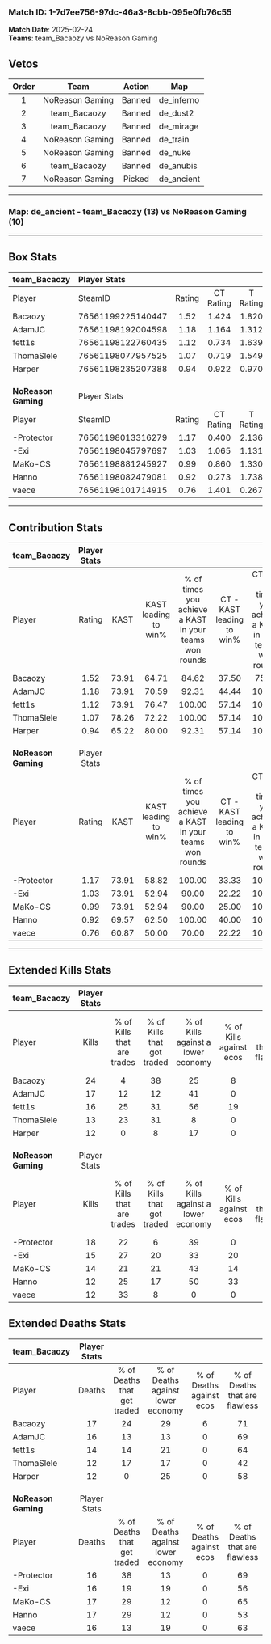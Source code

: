 ### Match ID: 1-7d7ee756-97dc-46a3-8cbb-095e0fb76c55  
**Match Date**: 2025-02-24  
**Teams**: team_Bacaozy vs NoReason Gaming  

## Vetos  

| Order | Team | Action | Map |
| :---: | :--: | :----: | --- |
| 1 | NoReason Gaming | Banned | de_inferno |
| 2 | team_Bacaozy | Banned | de_dust2 |
| 3 | team_Bacaozy | Banned | de_mirage |
| 4 | NoReason Gaming | Banned | de_train |
| 5 | NoReason Gaming | Banned | de_nuke |
| 6 | team_Bacaozy | Banned | de_anubis |
| 7 | NoReason Gaming | Picked | de_ancient |

---  

### **Map**: de_ancient - team_Bacaozy (13) vs NoReason Gaming (10)  
---  

## Box Stats  

| **team_Bacaozy**    | Player Stats      |        |           |          |       |       |       |         |        |      |     |
| :- | :- | :-: | :-: | :-: | :-: | :-: | :-: | :-: | :-: | :-: | :-: |
| Player              | SteamID           | Rating | CT Rating | T Rating | KAST  |  ADR  | Kills | Assists | Deaths | K/D  | HS% |
| Bacaozy             | 76561199225140447 |  1.52  |   1.424   |  1.820   | 73.91 | 116.4 |  24   |    9    |   17   | 1.41 | 37  |
| AdamJC              | 76561198192004598 |  1.18  |   1.164   |  1.312   | 73.91 | 88.6  |  17   |    7    |   16   | 1.06 | 29  |
| fett1s              | 76561198122760435 |  1.12  |   0.734   |  1.639   | 73.91 | 63.7  |  16   |    9    |   14   | 1.14 | 37  |
| ThomaSlele          | 76561198077957525 |  1.07  |   0.719   |  1.549   | 78.26 | 66.0  |  13   |    3    |   12   | 1.08 | 46  |
| Harper              | 76561198235207388 |  0.94  |   0.922   |  0.970   | 65.22 | 64.6  |  12   |    6    |   12   | 1.00 | 41  |
|                     |                   |        |           |          |       |       |       |         |        |      |     |
|                     |                   |        |           |          |       |       |       |         |        |      |     |
|                     |                   |        |           |          |       |       |       |         |        |      |     |
| **NoReason Gaming** | Player Stats      |        |           |          |       |       |       |         |        |      |     |
| Player              | SteamID           | Rating | CT Rating | T Rating | KAST  |  ADR  | Kills | Assists | Deaths | K/D  | HS% |
| -Protector          | 76561198013316279 |  1.17  |   0.400   |  2.136   | 73.91 | 75.7  |  18   |    4    |   16   | 1.13 | 55  |
| -Exi                | 76561198045797697 |  1.03  |   1.065   |  1.131   | 73.91 | 69.5  |  15   |    3    |   16   | 0.94 | 33  |
| MaKo-CS             | 76561198881245927 |  0.99  |   0.860   |  1.330   | 73.91 | 73.3  |  14   |    5    |   17   | 0.82 | 71  |
| Hanno               | 76561198082479081 |  0.92  |   0.273   |  1.738   | 69.57 | 76.7  |  12   |   11    |   17   | 0.71 | 50  |
| vaece               | 76561198101714915 |  0.76  |   1.401   |  0.267   | 60.87 | 52.4  |  12   |    2    |   16   | 0.75 | 50  |
---  

## Contribution Stats  

| **team_Bacaozy**    | Player Stats |       |                      |                                                        |                           |                                                             |                          |                                                            |
| :- | :-: | :-: | :-: | :-: | :-: | :-: | :-: | :-: |
| Player              |    Rating    | KAST  | KAST leading to win% | % of times you achieve a KAST in your teams won rounds | CT - KAST leading to win% | CT - % of times you achieve a KAST in your teams won rounds | T - KAST leading to win% | T - % of times you achieve a KAST in your teams won rounds |
| Bacaozy             |     1.52     | 73.91 |        64.71         |                         84.62                          |           37.50           |                            75.00                            |          88.89           |                           88.89                            |
| AdamJC              |     1.18     | 73.91 |        70.59         |                         92.31                          |           44.44           |                           100.00                            |          100.00          |                           88.89                            |
| fett1s              |     1.12     | 73.91 |        76.47         |                         100.00                         |           57.14           |                           100.00                            |          90.00           |                           100.00                           |
| ThomaSlele          |     1.07     | 78.26 |        72.22         |                         100.00                         |           57.14           |                           100.00                            |          81.82           |                           100.00                           |
| Harper              |     0.94     | 65.22 |        80.00         |                         92.31                          |           57.14           |                           100.00                            |          100.00          |                           88.89                            |
|                     |              |       |                      |                                                        |                           |                                                             |                          |                                                            |
|                     |              |       |                      |                                                        |                           |                                                             |                          |                                                            |
|                     |              |       |                      |                                                        |                           |                                                             |                          |                                                            |
| **NoReason Gaming** | Player Stats |       |                      |                                                        |                           |                                                             |                          |                                                            |
| Player              |    Rating    | KAST  | KAST leading to win% | % of times you achieve a KAST in your teams won rounds | CT - KAST leading to win% | CT - % of times you achieve a KAST in your teams won rounds | T - KAST leading to win% | T - % of times you achieve a KAST in your teams won rounds |
| -Protector          |     1.17     | 73.91 |        58.82         |                         100.00                         |           33.33           |                           100.00                            |          72.73           |                           100.00                           |
| -Exi                |     1.03     | 73.91 |        52.94         |                         90.00                          |           22.22           |                           100.00                            |          87.50           |                           87.50                            |
| MaKo-CS             |     0.99     | 73.91 |        52.94         |                         90.00                          |           25.00           |                           100.00                            |          77.78           |                           87.50                            |
| Hanno               |     0.92     | 69.57 |        62.50         |                         100.00                         |           40.00           |                           100.00                            |          72.73           |                           100.00                           |
| vaece               |     0.76     | 60.87 |        50.00         |                         70.00                          |           22.22           |                           100.00                            |          100.00          |                           62.50                            |
---  

## Extended Kills Stats  

| **team_Bacaozy**    | Player Stats |                            |                            |                                    |                         |                              |                                 |                                       |                    |           |
| :- | :-: | :-: | :-: | :-: | :-: | :-: | :-: | :-: | :-: | :-: |
| Player              |    Kills     | % of Kills that are trades | % of Kills that got traded | % of Kills against a lower economy | % of Kills against ecos | % of Kills that are flawless | % of Kills that are close duels | % of Kills that are assisted by flash | Pistol Round Kills | AWP Kills |
| Bacaozy             |      24      |             4              |             38             |                 25                 |            8            |              58              |                4                |                   4                   |         1          |     4     |
| AdamJC              |      17      |             12             |             12             |                 41                 |            0            |              59              |                6                |                  12                   |         2          |     9     |
| fett1s              |      16      |             25             |             31             |                 56                 |           19            |              56              |                6                |                   0                   |         1          |     0     |
| ThomaSlele          |      13      |             23             |             31             |                 8                  |            0            |              62              |                8                |                   0                   |         4          |     0     |
| Harper              |      12      |             0              |             8              |                 17                 |            0            |              75              |                8                |                   0                   |         0          |     0     |
|                     |              |                            |                            |                                    |                         |                              |                                 |                                       |                    |           |
|                     |              |                            |                            |                                    |                         |                              |                                 |                                       |                    |           |
|                     |              |                            |                            |                                    |                         |                              |                                 |                                       |                    |           |
| **NoReason Gaming** | Player Stats |                            |                            |                                    |                         |                              |                                 |                                       |                    |           |
| Player              |    Kills     | % of Kills that are trades | % of Kills that got traded | % of Kills against a lower economy | % of Kills against ecos | % of Kills that are flawless | % of Kills that are close duels | % of Kills that are assisted by flash | Pistol Round Kills | AWP Kills |
| -Protector          |      18      |             22             |             6              |                 39                 |            0            |              78              |                6                |                   0                   |         2          |     0     |
| -Exi                |      15      |             27             |             20             |                 33                 |           20            |              47              |               20                |                   7                   |         1          |     0     |
| MaKo-CS             |      14      |             21             |             21             |                 43                 |           14            |              57              |               14                |                   0                   |         1          |     0     |
| Hanno               |      12      |             25             |             17             |                 50                 |           33            |              75              |                0                |                   8                   |         0          |     0     |
| vaece               |      12      |             33             |             8              |                 0                  |            0            |              50              |               17                |                   8                   |         2          |     0     |
## Extended Deaths Stats  

| **team_Bacaozy**    | Player Stats |                             |                                   |                          |                               |                            |                           |               |
| :- | :-: | :-: | :-: | :-: | :-: | :-: | :-: | :-: |
| Player              |    Deaths    | % of Deaths that get traded | % of Deaths against lower economy | % of Deaths against ecos | % of Deaths that are flawless | % of Deaths that are close | % of Deaths while blinded | Deaths to AWP |
| Bacaozy             |      17      |             24              |                29                 |            6             |              71               |             12             |             6             |       0       |
| AdamJC              |      16      |             13              |                13                 |            0             |              69               |             13             |             6             |       0       |
| fett1s              |      14      |             14              |                21                 |            0             |              64               |             0              |             7             |       0       |
| ThomaSlele          |      12      |             17              |                17                 |            0             |              42               |             25             |             0             |       0       |
| Harper              |      12      |              0              |                25                 |            0             |              58               |             8              |             0             |       0       |
|                     |              |                             |                                   |                          |                               |                            |                           |               |
|                     |              |                             |                                   |                          |                               |                            |                           |               |
|                     |              |                             |                                   |                          |                               |                            |                           |               |
| **NoReason Gaming** | Player Stats |                             |                                   |                          |                               |                            |                           |               |
| Player              |    Deaths    | % of Deaths that get traded | % of Deaths against lower economy | % of Deaths against ecos | % of Deaths that are flawless | % of Deaths that are close | % of Deaths while blinded | Deaths to AWP |
| -Protector          |      16      |             38              |                13                 |            0             |              69               |             0              |             0             |       2       |
| -Exi                |      16      |             19              |                19                 |            0             |              56               |             0              |             6             |       1       |
| MaKo-CS             |      17      |             29              |                12                 |            0             |              65               |             12             |             6             |       5       |
| Hanno               |      17      |             29              |                12                 |            0             |              53               |             18             |             6             |       4       |
| vaece               |      16      |             13              |                19                 |            0             |              63               |             0              |             0             |       1       |
